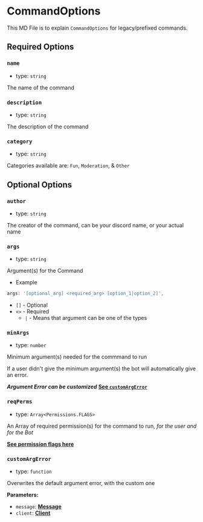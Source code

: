 # CommandOptions

This MD File is to explain `CommandOptions` for legacy/prefixed commands.

## Required Options

### `name`

- type: `string`

The name of the command

### `description`

- type: `string`

The description of the command

### `category`

- type: `string`

Categories available are:
`Fun`, `Moderation`, & `Other`

## Optional Options

### `author`

- type: `string`

The creator of the command, can be your discord name, or your actual name

### `args`

- type: `string`

Argument(s) for the Command

- Example

```js
args: '[optional_arg] <required_arg> [option_1|option_2]',
```

- `[]` - Optional
- `<>` - Required
  - `|` - Means that argument can be one of the types

### `minArgs`

- type: `number`

Minimum argument(s) needed for the commmand to run

If a user didn't give the minimum argument(s) the bot will automatically give an error. 

***Argument Error can be customized***
[**See `customArgError`**](#customArgError)

### `reqPerms`

- type: `Array<Permissions.FLAGS>`

An Array of required permission(s) for the command to run, *for the user and for the Bot*

[**See permission flags here**](https://discord.js.org/#/docs/discord.js/stable/class/Permissions?scrollTo=s-FLAGS)

### `customArgError`

- type: `function`

Overwrites the default argument error, with the custom one

**Parameters:**

- `message`: [**Message**](https://discord.js.org/#/docs/discord.js/stable/class/Message)
- `client`: [**Client**](https://discord.js.org/#/docs/discord.js/stable/class/Client)
